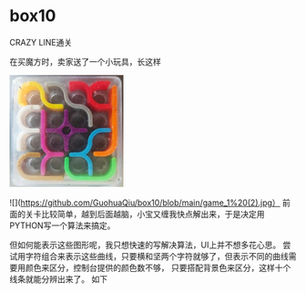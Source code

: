 # box10

CRAZY LINE通关

在买魔方时，卖家送了一个小玩具，长这样

![](https://github.com/GuohuaQiu/box10/blob/main/game.jpg)



![](https://github.com/GuohuaQiu/box10/blob/main/game_1%20(2).jpg）
前面的关卡比较简单，越到后面越脑，小宝又缠我快点解出来，于是决定用PYTHON写一个算法来搞定。

但如何能表示这些图形呢，我只想快速的写解决算法，UI上并不想多花心思。
尝试用字符组合来表示这些曲线，只要横和坚两个字符就够了，但表示不同的曲线需要用颜色来区分，控制台提供的颜色数不够，
只要搭配背景色来区分，这样十个线条就能分辨出来了。
如下
